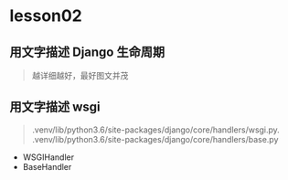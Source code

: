 # lesson02 

## 用文字描述 Django 生命周期
> 越详细越好，最好图文并茂



## 用文字描述 wsgi

> .venv/lib/python3.6/site-packages/django/core/handlers/wsgi.py. 
> .venv/lib/python3.6/site-packages/django/core/handlers/base.py


- WSGIHandler
- BaseHandler
